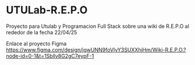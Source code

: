 # UTULab-R.E.P.O
Proyecto para Utulab y Programacion Full Stack sobre una wiki de R.E.P.O al rededor de la fecha 22/04/25

Enlace al proyecto Figma
https://www.figma.com/design/jqwUNN9foVIyY3SUXXhjHm/Wiki-R.E.P.O.?node-id=0-1&t=1Sbllv8G2gC7eypF-1